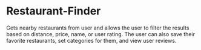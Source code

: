 # Restaurant-Finder
Gets nearby restaurants from user and allows the user to filter the results based on distance, price, name, or user rating. The user can also save their favorite restaurants, set categories for them, and view user reviews.
